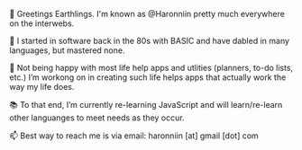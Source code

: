 👋 Greetings Earthlings. I'm known as @Haronniin pretty much everywhere on the interwebs.

💾 I started in software back in the 80s with BASIC and have dabled in many languages, but mastered none. 

📆 Not being happy with most life help apps and utlities (planners, to-do lists, etc.) I’m workong on in creating such life helps apps that actually work the way my life does. 

📚 To that end, I’m currently re-learning JavaScript and will learn/re-learn other languanges to meet needs as they occur. 

📫 Best way to reach me is via email: haronniin [at] gmail [dot] com

<!---
Haronniin/Haronniin is a ✨ special ✨ repository because its `README.md` (this file) appears on your GitHub profile.
You can click the Preview link to take a look at your changes.
--->
